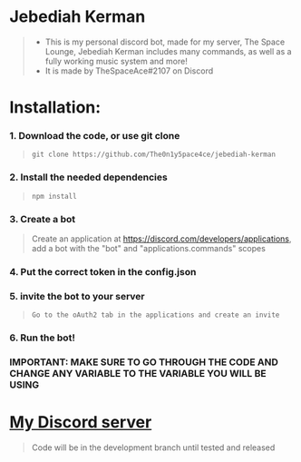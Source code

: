 # Jebediah Kerman
> * This is my personal discord bot, made for my server, The Space Lounge, Jebediah Kerman includes many commands, as well as a fully working music system and more!
> * It is made by TheSpaceAce#2107 on Discord

# Installation: 
### 1. Download the code, or use git clone
> ```
> git clone https://github.com/The0n1y5pace4ce/jebediah-kerman
> ```

### 2. Install the needed dependencies
> ```
> npm install
> ```

### 3. Create a bot
> Create an application at https://discord.com/developers/applications, add a bot with the "bot" and "applications.commands" scopes

### 4. Put the correct token in the config.json

### 5. invite the bot to your server 
> ```
> Go to the oAuth2 tab in the applications and create an invite
> ```
### 6. Run the bot!

### IMPORTANT: MAKE SURE TO GO THROUGH THE CODE AND CHANGE ANY VARIABLE TO THE VARIABLE YOU WILL BE USING

# [My Discord server](https://discord.gg/AM787M44au)

> Code will be in the development branch until tested and released
